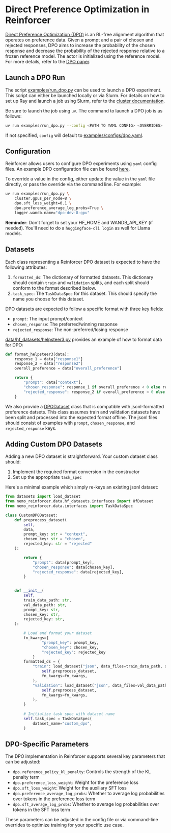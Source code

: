 # Direct Preference Optimization in Reinforcer

[Direct Preference Optimization (DPO)](https://arxiv.org/pdf/2305.18290) is an RL-free alignment algorithm that operates on preference data. Given a prompt and a pair of chosen and rejected responses, DPO aims
to increase the probability of the chosen response and decrease the probability of the rejected response relative to a frozen reference model. The actor is initialized using the reference model. For more details, refer to the
[DPO paper](https://arxiv.org/pdf/2305.18290).

## Launch a DPO Run

The script [examples/run_dpo.py](../../examples/run_dpo.py) can be used to launch a DPO experiment. This script can either be launched locally or via Slurm. For details on how to set up Ray and launch a job using Slurm, refer to the [cluster documentation](../cluster.md).

Be sure to launch the job using `uv`. The command to launch a DPO job is as follows:
```bash
uv run examples/run_dpo.py --config <PATH TO YAML CONFIG> <OVERRIDES>
```
If not specified, `config` will default to [examples/configs/dpo.yaml](../../examples/configs/dpo.yaml).

## Configuration

Reinforcer allows users to configure DPO experiments using `yaml` config files. An example DPO configuration file can be found [here](../../examples/configs/dpo.yaml).

To override a value in the config, either update the value in the `yaml` file directly, or pass the override via the command line. For example:

```bash
uv run examples/run_dpo.py \
    cluster.gpus_per_node=8 \
    dpo.sft_loss_weight=0.1 \
    dpo.preference_average_log_probs=True \
    logger.wandb.name="dpo-dev-8-gpu"
```

**Reminder**: Don't forget to set your HF_HOME and WANDB_API_KEY (if needed). You'll need to do a `huggingface-cli login` as well for Llama models.

## Datasets

Each class representing a Reinforcer DPO dataset is expected to have the following attributes:
1. `formatted_ds`: The dictionary of formatted datasets. This dictionary should contain `train` and `validation` splits, and each split should conform to the format described below.
2. `task_spec`: The `TaskDataSpec` for this dataset. This should specify the name you choose for this dataset.

DPO datasets are expected to follow a specific format with three key fields:
- `prompt`: The input prompt/context
- `chosen_response`: The preferred/winning response
- `rejected_response`: The non-preferred/losing response

[data/hf_datasets/helpsteer3.py](../../nemo_reinforcer/data/hf_datasets/helpsteer3.py) provides an example of how to format data for DPO:

```python
def format_helpsteer3(data):
    response_1 = data["response1"]
    response_2 = data["response2"]
    overall_preference = data["overall_preference"]

    return {
        "prompt": data["context"],
        "chosen_response": response_1 if overall_preference < 0 else response_2,
        "rejected_response": response_2 if overall_preference < 0 else response_1,
    }
```

We also provide a [DPODataset](../../nemo_reinforcer/data/hf_datasets/dpo.py) class that is compatible with jsonl-formatted preference datsets. This class assumes train and validation datasets have been split and processed into the expected format offline. The jsonl files should consist of examples with `prompt`, `chosen_response`, and `rejected_response` keys.

## Adding Custom DPO Datasets

Adding a new DPO dataset is straightforward. Your custom dataset class should:
1. Implement the required format conversion in the constructor
2. Set up the appropriate `task_spec`

Here's a minimal example which simply re-keys an existing jsonl dataset:

```python
from datasets import load_dataset
from nemo_reinforcer.data.hf_datasets.interfaces import HfDataset
from nemo_reinforcer.data.interfaces import TaskDataSpec

class CustomDPODataset:
    def preprocess_dataset(
        self,
        data,
        prompt_key: str = "context",
        chosen_key: str = "chosen",
        rejected_key: str = "rejected"
    ):

        return {
            "prompt": data[prompt_key],
            "chosen_response": data[chosen_key],
            "rejected_response": data[rejected_key],
        }

    
    def __init__(
        self,
        train_data_path: str,
        val_data_path: str,
        prompt_key: str,
        chosen_key: str,
        rejected_key: str,
    ):

        # Load and format your dataset
        fn_kwargs={
                "prompt_key": prompt_key, 
                "chosen_key": chosen_key, 
                "rejected_key": rejected_key
            }
        formatted_ds = {
            "train": load_dataset("json", data_files=train_data_path, split="train").map(
                self.preprocess_dataset, 
                fn_kwargs=fn_kwargs,
            ),
            "validation": load_dataset("json", data_files=val_data_path, split="train").map(
                self.preprocess_dataset, 
                fn_kwargs=fn_kwargs,
            ),
        }
        
        # Initialize task spec with dataset name
        self.task_spec = TaskDataSpec(
            dataset_name="custom_dpo",
        )
```

## DPO-Specific Parameters

The DPO implementation in Reinforcer supports several key parameters that can be adjusted:

- `dpo.reference_policy_kl_penalty`: Controls the strength of the KL penalty term
- `dpo.preference_loss_weight`: Weight for the preference loss
- `dpo.sft_loss_weight`: Weight for the auxiliary SFT loss
- `dpo.preference_average_log_probs`: Whether to average log probabilities over tokens in the preference loss term
- `dpo.sft_average_log_probs`: Whether to average log probabilities over tokens in the SFT loss term

These parameters can be adjusted in the config file or via command-line overrides to optimize training for your specific use case.
